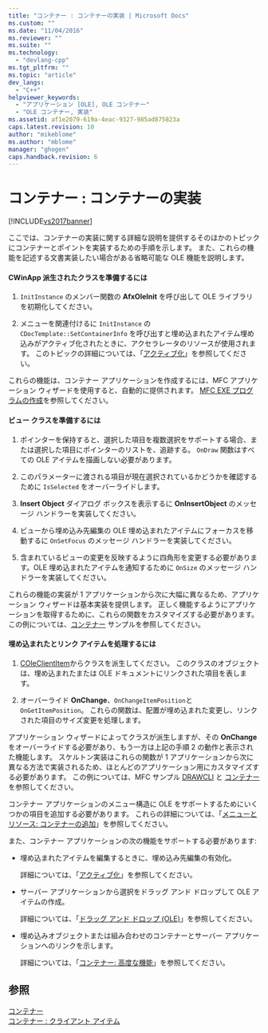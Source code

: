 ```yaml
---
title: "コンテナー : コンテナーの実装 | Microsoft Docs"
ms.custom: ""
ms.date: "11/04/2016"
ms.reviewer: ""
ms.suite: ""
ms.technology: 
  - "devlang-cpp"
ms.tgt_pltfrm: ""
ms.topic: "article"
dev_langs: 
  - "C++"
helpviewer_keywords: 
  - "アプリケーション [OLE], OLE コンテナー"
  - "OLE コンテナー, 実装"
ms.assetid: af1e2079-619a-4eac-9327-985ad875823a
caps.latest.revision: 10
author: "mikeblome"
ms.author: "mblome"
manager: "ghogen"
caps.handback.revision: 6
---
```

# コンテナー : コンテナーの実装
[!INCLUDE[vs2017banner](../assembler/inline/includes/vs2017banner.md)]

ここでは、コンテナーの実装に関する詳細な説明を提供するそのほかのトピックにコンテナーとポイントを実装するための手順を示します。  また、これらの機能を記述する文書実装したい場合がある省略可能な OLE 機能を説明します。  
  
#### CWinApp 派生されたクラスを準備するには  
  
1.  `InitInstance` のメンバー関数の **AfxOleInit** を呼び出して OLE ライブラリを初期化してください。  
  
2.  メニューを関連付けるに `InitInstance` の `CDocTemplate::SetContainerInfo` を呼び出すと埋め込まれたアイテム埋め込みがアクティブ化されたときに、アクセラレータのリソースが使用されます。  このトピックの詳細については、「[アクティブ化](../mfc/activation-cpp.md)」を参照してください。  
  
 これらの機能は、コンテナー アプリケーションを作成するには、MFC アプリケーション ウィザードを使用すると、自動的に提供されます。  [MFC EXE プログラムの作成](../Topic/MFC%20Application%20Wizard.md)を参照してください。  
  
#### ビュー クラスを準備するには  
  
1.  ポインターを保持すると、選択した項目を複数選択をサポートする場合、または選択した項目にポインターのリストを、追跡する。  `OnDraw` 関数はすべての OLE アイテムを描画しない必要があります。  
  
2.  このパラメーターに渡される項目が現在選択されているかどうかを確認するために `IsSelected` をオーバーライドします。  
  
3.  **Insert Object** ダイアログ ボックスを表示するに **OnInsertObject** のメッセージ ハンドラーを実装してください。  
  
4.  ビューから埋め込み先編集の OLE 埋め込まれたアイテムにフォーカスを移動するに `OnSetFocus` のメッセージ ハンドラーを実装してください。  
  
5.  含まれているビューの変更を反映するように四角形を変更する必要があります。OLE 埋め込まれたアイテムを通知するために `OnSize` のメッセージ ハンドラーを実装してください。  
  
 これらの機能の実装が 1 アプリケーションから次に大幅に異なるため、アプリケーション ウィザードは基本実装を提供します。  正しく機能するようにアプリケーションを取得するために、これらの関数をカスタマイズする必要があります。  この例については、[コンテナー](../top/visual-cpp-samples.md) サンプルを参照してください。  
  
#### 埋め込まれたとリンク アイテムを処理するには  
  
1.  [COleClientItem](../mfc/reference/coleclientitem-class.md)からクラスを派生してください。  このクラスのオブジェクトは、埋め込まれたまたは OLE ドキュメントにリンクされた項目を表します。  
  
2.  オーバーライド **OnChange**、`OnChangeItemPosition`と `OnGetItemPosition`。  これらの関数は、配置が埋め込まれた変更し、リンクされた項目のサイズ変更を処理します。  
  
 アプリケーション ウィザードによってクラスが派生しますが、その **OnChange** をオーバーライドする必要があり、もう一方は上記の手順 2 の動作と表示された機能します。  スケルトン実装はこれらの関数が 1 アプリケーションから次に異なる方法で実装されるため、ほとんどのアプリケーション用にカスタマイズする必要があります。  この例については、MFC サンプル [DRAWCLI](../top/visual-cpp-samples.md) と [コンテナー](../top/visual-cpp-samples.md)を参照してください。  
  
 コンテナー アプリケーションのメニュー構造に OLE をサポートするためにいくつかの項目を追加する必要があります。  これらの詳細については、「[メニューとリソース: コンテナーの追加](../mfc/menus-and-resources-container-additions.md)」を参照してください。  
  
 また、コンテナー アプリケーションの次の機能をサポートする必要があります:  
  
-   埋め込まれたアイテムを編集するときに、埋め込み先編集の有効化。  
  
     詳細については、「[アクティブ化](../mfc/activation-cpp.md)」を参照してください。  
  
-   サーバー アプリケーションから選択をドラッグ アンド ドロップして OLE アイテムの作成。  
  
     詳細については、「[ドラッグ アンド ドロップ \(OLE\)](../mfc/drag-and-drop-ole.md)」を参照してください。  
  
-   埋め込みオブジェクトまたは組み合わせのコンテナーとサーバー アプリケーションへのリンクを示します。  
  
     詳細については、「[コンテナー: 高度な機能](../mfc/containers-advanced-features.md)」を参照してください。  
  
## 参照  
 [コンテナー](../mfc/containers.md)   
 [コンテナー : クライアント アイテム](../mfc/containers-client-items.md)
